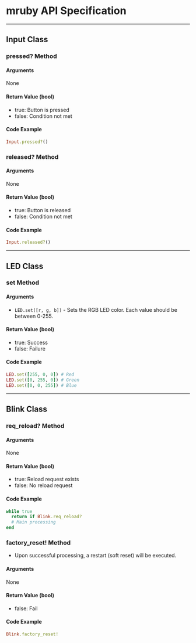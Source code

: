 # mruby API Specification

---

## Input Class

### pressed? Method

#### Arguments

None

#### Return Value (bool)

- true: Button is pressed
- false: Condition not met

#### Code Example

```ruby
Input.pressed?()
```

### released? Method

#### Arguments

None

#### Return Value (bool)

- true: Button is released
- false: Condition not met

#### Code Example

```ruby
Input.released?()
```

---

## LED Class

### set Method

#### Arguments

- `LED.set([r, g, b])` - Sets the RGB LED color. Each value should be between 0-255.

#### Return Value (bool)

- true: Success
- false: Failure

#### Code Example

```ruby
LED.set([255, 0, 0]) # Red
LED.set([0, 255, 0]) # Green
LED.set([0, 0, 255]) # Blue
```

---

## Blink Class

### req_reload? Method

#### Arguments

None

#### Return Value (bool)

- true: Reload request exists
- false: No reload request

#### Code Example

```ruby
while true
  return if Blink.req_reload?
  # Main processing
end
```

### factory_reset! Method

- Upon successful processing, a restart (soft reset) will be executed.

#### Arguments

None

#### Return Value (bool)

- false: Fail

#### Code Example

```ruby
Blink.factory_reset!
```
